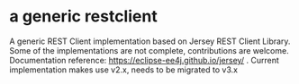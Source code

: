 # a generic restclient
A generic REST Client implementation based on Jersey REST Client Library. Some of the implementations are not complete, contributions are welcome. Documentation reference: https://eclipse-ee4j.github.io/jersey/ . Current implementation makes use v2.x, needs to be migrated to v3.x
